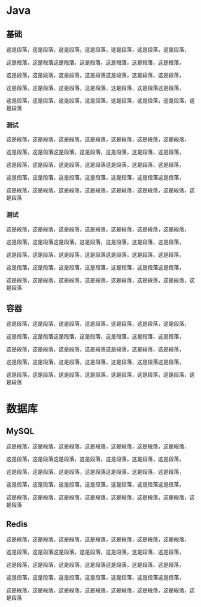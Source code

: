 # Java

## 基础

这是段落，这是段落，这是段落，这是段落，这是段落，这是段落，这是段落，

这是段落，这是段落这是段落，这是段落，这是段落，这是段落，这是段落，

这是段落，这是段落，这是段落，这是段落这是段落，这是段落，这是段落，

这是段落，这是段落，这是段落，这是段落，这是段落，这是段落这是段落，

这是段落，这是段落，这是段落，这是段落，这是段落，这是段落，这是段落，这是段落
### 测试

这是段落，这是段落，这是段落，这是段落，这是段落，这是段落，这是段落，

这是段落，这是段落这是段落，这是段落，这是段落，这是段落，这是段落，

这是段落，这是段落，这是段落，这是段落这是段落，这是段落，这是段落，

这是段落，这是段落，这是段落，这是段落，这是段落，这是段落这是段落，

这是段落，这是段落，这是段落，这是段落，这是段落，这是段落，这是段落，这是段落
### 测试

这是段落，这是段落，这是段落，这是段落，这是段落，这是段落，这是段落，

这是段落，这是段落这是段落，这是段落，这是段落，这是段落，这是段落，

这是段落，这是段落，这是段落，这是段落这是段落，这是段落，这是段落，

这是段落，这是段落，这是段落，这是段落，这是段落，这是段落这是段落，

这是段落，这是段落，这是段落，这是段落，这是段落，这是段落，这是段落，这是段落
## 容器

这是段落，这是段落，这是段落，这是段落，这是段落，这是段落，这是段落，

这是段落，这是段落这是段落，这是段落，这是段落，这是段落，这是段落，

这是段落，这是段落，这是段落，这是段落这是段落，这是段落，这是段落，

这是段落，这是段落，这是段落，这是段落，这是段落，这是段落这是段落，

这是段落，这是段落，这是段落，这是段落，这是段落，这是段落，这是段落，这是段落

# 数据库

## MySQL

这是段落，这是段落，这是段落，这是段落，这是段落，这是段落，这是段落，

这是段落，这是段落这是段落，这是段落，这是段落，这是段落，这是段落，

这是段落，这是段落，这是段落，这是段落这是段落，这是段落，这是段落，

这是段落，这是段落，这是段落，这是段落，这是段落，这是段落这是段落，

这是段落，这是段落，这是段落，这是段落，这是段落，这是段落，这是段落，这是段落

## Redis

这是段落，这是段落，这是段落，这是段落，这是段落，这是段落，这是段落，

这是段落，这是段落这是段落，这是段落，这是段落，这是段落，这是段落，

这是段落，这是段落，这是段落，这是段落这是段落，这是段落，这是段落，

这是段落，这是段落，这是段落，这是段落，这是段落，这是段落这是段落，

这是段落，这是段落，这是段落，这是段落，这是段落，这是段落，这是段落，这是段落